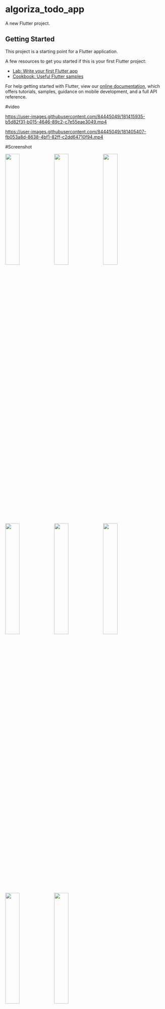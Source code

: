# algoriza_todo_app

A new Flutter project.

## Getting Started

This project is a starting point for a Flutter application.

A few resources to get you started if this is your first Flutter project:

- [Lab: Write your first Flutter app](https://flutter.dev/docs/get-started/codelab)
- [Cookbook: Useful Flutter samples](https://flutter.dev/docs/cookbook)

For help getting started with Flutter, view our
[online documentation](https://flutter.dev/docs), which offers tutorials,
samples, guidance on mobile development, and a full API reference.


#video

https://user-images.githubusercontent.com/84445049/181415935-b5d82f31-b015-4646-89c2-c7e55eae3049.mp4

https://user-images.githubusercontent.com/84445049/181405407-fb053a8d-8638-4bf1-82ff-c2dd64710f94.mp4




#Screenshot

<img src="https://user-images.githubusercontent.com/84445049/181406769-ace6481b-6d6e-48d6-8824-fd2f94d8a566.png" width=30% height=30%>
<img src="https://user-images.githubusercontent.com/84445049/181406773-9eb2ac97-933f-4c54-8c1e-4e5cceeafa6d.png" width=30% height=30%>
<img src="https://user-images.githubusercontent.com/84445049/181406780-6e821b64-5fb3-461a-ba87-4b52cb7fe1c2.png" width=30% height=30%>
<img src="https://user-images.githubusercontent.com/84445049/181406796-961bef7a-75c3-4a4a-b10f-b09689c64972.png" width=30% height=30%>
<img src="https://user-images.githubusercontent.com/84445049/181406801-e488811a-531c-4c66-9443-b929eca5efd8.png" width=30% height=30%>
<img src="https://user-images.githubusercontent.com/84445049/181406807-e9154aea-2e8d-42d8-aaab-b83e76add442.png" width=30% height=30%>
<img src="https://user-images.githubusercontent.com/84445049/181406812-e25937e5-413d-42d3-bd3f-7231725fcc75.png" width=30% height=30%>
<img src="https://user-images.githubusercontent.com/84445049/181406825-abb14cbe-423b-4efe-a3c7-766b670acc0d.png" width=30% height=30%>

<!--- ![Screenshot_1](https://user-images.githubusercontent.com/84445049/181406769-ace6481b-6d6e-48d6-8824-fd2f94d8a566.png)
![Screenshot_2](https://user-images.githubusercontent.com/84445049/181406773-9eb2ac97-933f-4c54-8c1e-4e5cceeafa6d.png)
![Screenshot_3](https://user-images.githubusercontent.com/84445049/181406780-6e821b64-5fb3-461a-ba87-4b52cb7fe1c2.png)
![Screenshot_4](https://user-images.githubusercontent.com/84445049/181406796-961bef7a-75c3-4a4a-b10f-b09689c64972.png)
![Screenshot_5](https://user-images.githubusercontent.com/84445049/181406801-e488811a-531c-4c66-9443-b929eca5efd8.png)
![Screenshot_6](https://user-images.githubusercontent.com/84445049/181406807-e9154aea-2e8d-42d8-aaab-b83e76add442.png)
![Screenshot_7](https://user-images.githubusercontent.com/84445049/181406812-e25937e5-413d-42d3-bd3f-7231725fcc75.png)
![Screenshot_Notification](https://user-images.githubusercontent.com/84445049/181406825-abb14cbe-423b-4efe-a3c7-766b670acc0d.png)>

